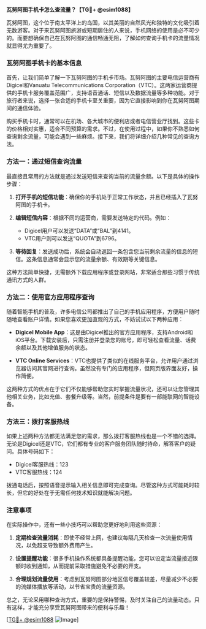 **瓦努阿图手机卡怎么查流量？【TG💪+ @esim1088】**

瓦努阿图，这个位于南太平洋上的岛国，以其美丽的自然风光和独特的文化吸引着无数游客。对于来瓦努阿图旅游或短期居住的人来说，手机网络的使用是必不可少的。而要想确保自己在瓦努阿图的通信畅通无阻，了解如何查询手机卡的流量情况就显得尤为重要了。

### 瓦努阿图手机卡的基本信息

首先，让我们简单了解一下瓦努阿图的手机卡市场。瓦努阿图的主要电信运营商有Digicel和Vanuatu Telecommunications Corporation（VTC）。这两家运营商提供的手机卡服务覆盖范围广，支持语音通话、短信以及数据流量等多种功能。对于旅行者来说，选择一张合适的手机卡至关重要，因为它直接影响到你在瓦努阿图期间的通信体验。

购买手机卡时，通常可以在机场、各大城市的便利店或者电信营业厅找到。这些卡的价格相对实惠，适合不同预算的需求。不过，在使用过程中，如果你不熟悉如何查询剩余流量，可能会遇到一些麻烦。接下来，我们将详细介绍几种常见的查询方法。

### 方法一：通过短信查询流量

最直接且常用的方法就是通过发送短信来查询当前的流量余额。以下是具体的操作步骤：

1. **打开手机的短信功能**：确保你的手机处于正常工作状态，并且已经插入了瓦努阿图的手机卡。
   
2. **编辑短信内容**：根据不同的运营商，需要发送特定的代码。例如：
   - Digicel用户可以发送“DATA”或“BAL”到4141。
   - VTC用户则可以发送“QUOTA”到6796。
   
3. **等待回复**：发送成功后，系统会自动返回一条包含您当前剩余流量的信息的短信。这条信息通常会显示您的流量余额、有效期等关键信息。

这种方法简单快捷，无需额外下载应用程序或登录网站，非常适合那些习惯于传统通讯方式的人群。

### 方法二：使用官方应用程序查询

随着智能手机的普及，许多电信公司都推出了自己的手机应用程序，方便用户随时随地查看账户详情。如果您喜欢更加直观的方式，不妨试试以下两种应用：

- **Digicel Mobile App**：这是由Digicel推出的官方应用程序，支持Android和iOS平台。下载安装后，只需注册并登录您的账号，即可轻松查看流量、话费余额以及其他增值服务的状态。
  
- **VTC Online Services**：VTC也提供了类似的在线服务平台，允许用户通过浏览器访问其官网进行查询。虽然没有专门的应用程序，但网页版界面友好，操作简便。

这两种方式的优点在于它们不仅能够帮助您实时掌握流量状况，还可以让您管理其他相关业务，比如充值、套餐升级等。当然，前提条件是要有一部能联网的智能设备。

### 方法三：拨打客服热线

如果上述两种方法都无法满足您的需求，那么拨打客服热线也是一个不错的选择。无论是Digicel还是VTC，它们都有专业的客户服务团队随时待命，解答客户的疑问。具体号码如下：

- Digicel客服热线：123
- VTC客服热线：124

拨通电话后，按照语音提示输入相关信息即可完成查询。尽管这种方式可能耗时较长，但它的好处在于无需任何技术知识就能解决问题。

### 注意事项

在实际操作中，还有一些小技巧可以帮助您更好地利用这些资源：

1. **定期检查流量消耗**：即使不经常上网，也建议每隔几天检查一次流量使用情况，以免超支导致额外费用产生。
   
2. **设置提醒功能**：很多手机操作系统都具备提醒功能，您可以设定当流量接近限额时收到通知，从而提前采取措施避免不必要的开支。

3. **合理规划流量使用**：考虑到瓦努阿图部分地区信号覆盖较差，尽量减少不必要的流媒体播放等活动，以节省宝贵的流量资源。

总之，无论采用哪种查询方式，重要的是保持警惕，及时关注自己的流量动态。只有这样，才能充分享受瓦努阿图带来的便利与乐趣！

[[TG💪+ @esim1088](https://t.me/s/esim1088) ![Image](https://i.postimg.cc/4NQfJmqS/Snipaste-2025-05-13-00-14-12.png)]